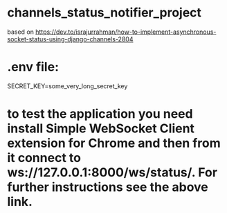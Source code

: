 # channels_status_notifier_project

based on https://dev.to/israjurrahman/how-to-implement-asynchronous-socket-status-using-django-channels-2804

# .env file:

SECRET_KEY=some_very_long_secret_key


# to test the application you need install Simple WebSocket Client extension for Chrome and then from it connect to ws://127.0.0.1:8000/ws/status/. For further instructions see the above link.
